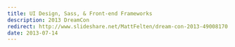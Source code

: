 ```yaml
---
title: UI Design, Sass, & Front-end Frameworks
description: 2013 DreamCon
redirect: http://www.slideshare.net/MattFelten/dream-con-2013-49008170
date: 2013-07-14
---
```

